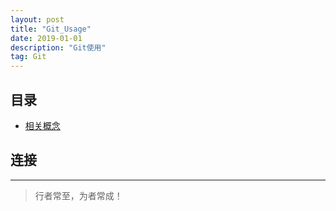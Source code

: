 ```yaml
---
layout: post
title: "Git_Usage"
date: 2019-01-01
description: "Git使用"
tag: Git
---   
```






          

## 目录
* [ 相关概念](#content0)



<!-- ************************************************ -->
## <a id="content1"></a>连接





----------
>  行者常至，为者常成！



